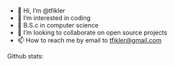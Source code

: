 - 👋 Hi, I’m @tfikler
- 👀 I’m interested in coding
- 🌱 B.S.c in computer science
- 💞️ I’m looking to collaborate on open source projects
- 📫 How to reach me by email to tfikler@gmail.com

<!---
tfikler/tfikler is a ✨ special ✨ repository because its `README.md` (this file) appears on your GitHub profile.
You can click the Preview link to take a look at your changes.
--->
Github stats:

